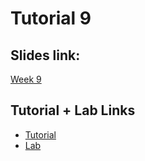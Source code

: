 # Tutorial 9

## Slides link:
[Week 9](https://docs.google.com/presentation/d/1-etz881wFf2WED2xlJGqARAkHQtoT1Th-oNLTE0-uqA/edit?usp=sharing)

## Tutorial + Lab Links
- [Tutorial](https://cgi.cse.unsw.edu.au/~cs1521/23T3/tut/09/questions)
- [Lab](https://cgi.cse.unsw.edu.au/~cs1521/23T3/lab/09/questions)
